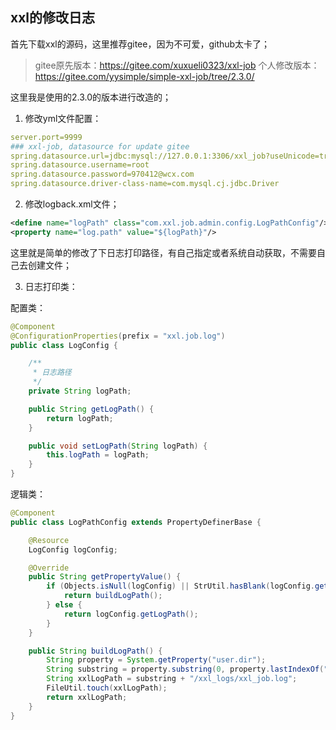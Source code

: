 ## xxl的修改日志
首先下载xxl的源码，这里推荐gitee，因为不可爱，github太卡了；
> gitee原先版本：https://gitee.com/xuxueli0323/xxl-job
> 个人修改版本：https://gitee.com/yysimple/simple-xxl-job/tree/2.3.0/


这里我是使用的2.3.0的版本进行改造的；

1. 修改yml文件配置：
```yaml
server.port=9999
### xxl-job, datasource for update gitee
spring.datasource.url=jdbc:mysql://127.0.0.1:3306/xxl_job?useUnicode=true&characterEncoding=UTF-8&autoReconnect=true&serverTimezone=Asia/Shanghai
spring.datasource.username=root
spring.datasource.password=970412@wcx.com
spring.datasource.driver-class-name=com.mysql.cj.jdbc.Driver
```

2. 修改logback.xml文件；
```xml
<define name="logPath" class="com.xxl.job.admin.config.LogPathConfig"/>
<property name="log.path" value="${logPath}"/>
```
这里就是简单的修改了下日志打印路径，有自己指定或者系统自动获取，不需要自己去创建文件；

3. 日志打印类：

配置类：
```java
@Component
@ConfigurationProperties(prefix = "xxl.job.log")
public class LogConfig {

    /**
     * 日志路径
     */
    private String logPath;

    public String getLogPath() {
        return logPath;
    }

    public void setLogPath(String logPath) {
        this.logPath = logPath;
    }
}
```

逻辑类：
```java
@Component
public class LogPathConfig extends PropertyDefinerBase {

    @Resource
    LogConfig logConfig;

    @Override
    public String getPropertyValue() {
        if (Objects.isNull(logConfig) || StrUtil.hasBlank(logConfig.getLogPath())) {
            return buildLogPath();
        } else {
            return logConfig.getLogPath();
        }
    }

    public String buildLogPath() {
        String property = System.getProperty("user.dir");
        String substring = property.substring(0, property.lastIndexOf("/"));
        String xxlLogPath = substring + "/xxl_logs/xxl_job.log";
        FileUtil.touch(xxlLogPath);
        return xxlLogPath;
    }
}
```